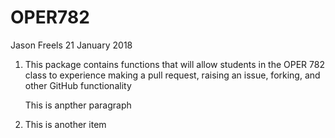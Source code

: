 OPER782
================
Jason Freels
21 January 2018

<!--don't edit README.md go to README.Rmd instead-->
<ol>
<li>
<p>
This package contains functions that will allow students in the OPER 782 class to experience making a pull request, raising an issue, forking, and other GitHub functionality
</p>
<p>
This is anpther paragraph
</p>
</li>
<li>
This is another item
</li>
</ol>
